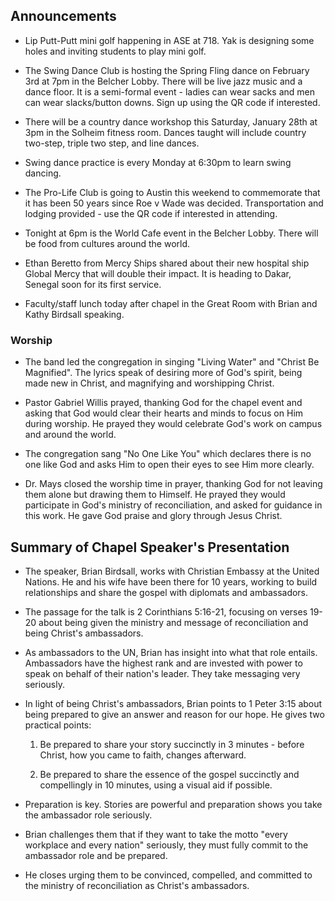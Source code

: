 

## Announcements

- Lip Putt-Putt mini golf happening in ASE at 718. Yak is designing some holes and inviting students to play mini golf. 

- The Swing Dance Club is hosting the Spring Fling dance on February 3rd at 7pm in the Belcher Lobby. There will be live jazz music and a dance floor. It is a semi-formal event - ladies can wear sacks and men can wear slacks/button downs. Sign up using the QR code if interested. 

- There will be a country dance workshop this Saturday, January 28th at 3pm in the Solheim fitness room. Dances taught will include country two-step, triple two step, and line dances. 

- Swing dance practice is every Monday at 6:30pm to learn swing dancing.

- The Pro-Life Club is going to Austin this weekend to commemorate that it has been 50 years since Roe v Wade was decided. Transportation and lodging provided - use the QR code if interested in attending. 

- Tonight at 6pm is the World Cafe event in the Belcher Lobby. There will be food from cultures around the world.

- Ethan Beretto from Mercy Ships shared about their new hospital ship Global Mercy that will double their impact. It is heading to Dakar, Senegal soon for its first service.

- Faculty/staff lunch today after chapel in the Great Room with Brian and Kathy Birdsall speaking.


### Worship

- The band led the congregation in singing "Living Water" and "Christ Be Magnified". The lyrics speak of desiring more of God's spirit, being made new in Christ, and magnifying and worshipping Christ.

- Pastor Gabriel Willis prayed, thanking God for the chapel event and asking that God would clear their hearts and minds to focus on Him during worship. He prayed they would celebrate God's work on campus and around the world. 

- The congregation sang "No One Like You" which declares there is no one like God and asks Him to open their eyes to see Him more clearly.

- Dr. Mays closed the worship time in prayer, thanking God for not leaving them alone but drawing them to Himself. He prayed they would participate in God's ministry of reconciliation, and asked for guidance in this work. He gave God praise and glory through Jesus Christ.


## Summary of Chapel Speaker's Presentation

- The speaker, Brian Birdsall, works with Christian Embassy at the United Nations. He and his wife have been there for 10 years, working to build relationships and share the gospel with diplomats and ambassadors. 

- The passage for the talk is 2 Corinthians 5:16-21, focusing on verses 19-20 about being given the ministry and message of reconciliation and being Christ's ambassadors.

- As ambassadors to the UN, Brian has insight into what that role entails. Ambassadors have the highest rank and are invested with power to speak on behalf of their nation's leader. They take messaging very seriously. 

- In light of being Christ's ambassadors, Brian points to 1 Peter 3:15 about being prepared to give an answer and reason for our hope. He gives two practical points:

  1. Be prepared to share your story succinctly in 3 minutes - before Christ, how you came to faith, changes afterward.

  2. Be prepared to share the essence of the gospel succinctly and compellingly in 10 minutes, using a visual aid if possible.

- Preparation is key. Stories are powerful and preparation shows you take the ambassador role seriously. 

- Brian challenges them that if they want to take the motto "every workplace and every nation" seriously, they must fully commit to the ambassador role and be prepared. 

- He closes urging them to be convinced, compelled, and committed to the ministry of reconciliation as Christ's ambassadors.